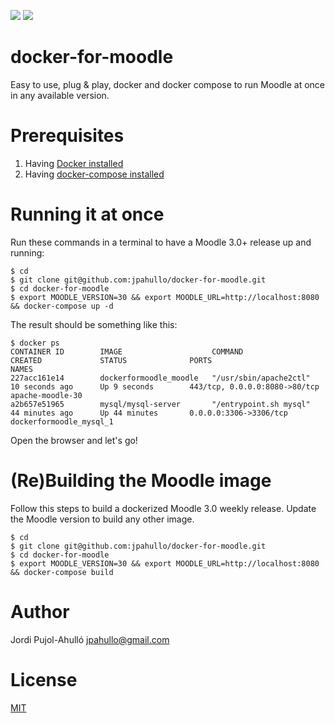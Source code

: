 <a href="https://zenhub.io"><img src="https://raw.githubusercontent.com/ZenHubIO/support/master/zenhub-badge.png"></a>
<a href="https://www.docker.com"><img src="https://www.docker.com/sites/all/themes/docker/assets/images/logo.png"></a>

# docker-for-moodle

Easy to use, plug &amp; play, docker and docker compose to run Moodle at once in any available version.


# Prerequisites

1. Having [Docker installed](https://docs.docker.com/engine/installation/)
1. Having [docker-compose installed](https://docs.docker.com/compose/install/)


# Running it at once

Run these commands in a terminal to have a Moodle 3.0+ release up and running:

```
$ cd
$ git clone git@github.com:jpahullo/docker-for-moodle.git
$ cd docker-for-moodle
$ export MOODLE_VERSION=30 && export MOODLE_URL=http://localhost:8080 && docker-compose up -d
```

The result should be something like this:

```
$ docker ps
CONTAINER ID        IMAGE                    COMMAND                  CREATED             STATUS              PORTS                           NAMES
227acc161e14        dockerformoodle_moodle   "/usr/sbin/apache2ctl"   10 seconds ago      Up 9 seconds        443/tcp, 0.0.0.0:8080->80/tcp   apache-moodle-30
a2b657e51965        mysql/mysql-server       "/entrypoint.sh mysql"   44 minutes ago      Up 44 minutes       0.0.0.0:3306->3306/tcp          dockerformoodle_mysql_1
```

Open the browser and let's go!


# (Re)Building the Moodle image


Follow this steps to build a dockerized Moodle 3.0 weekly release. Update the Moodle version to build any other image.

```
$ cd
$ git clone git@github.com:jpahullo/docker-for-moodle.git
$ cd docker-for-moodle
$ export MOODLE_VERSION=30 && export MOODLE_URL=http://localhost:8080 && docker-compose build
```


# Author

Jordi Pujol-Ahulló <jpahullo@gmail.com>


# License

[MIT](LICENSE)
